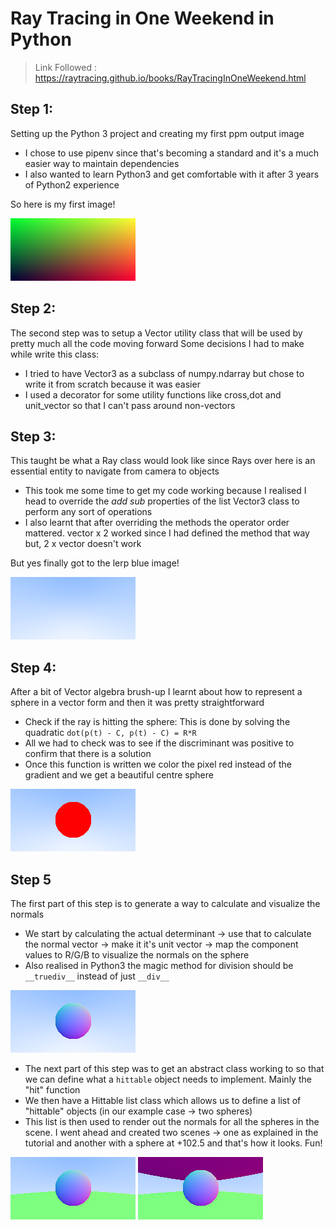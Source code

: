 # Ray Tracing in One Weekend in Python 

> Link Followed : https://raytracing.github.io/books/RayTracingInOneWeekend.html

## Step 1:
Setting up the Python 3 project and creating my first ppm output image
* I chose to use pipenv since that's becoming a standard and it's a much easier way to maintain dependencies 
* I also wanted to learn Python3 and get comfortable with it after 3 years of Python2 experience

So here is my first image!

![Hello World Image Output](images/python_hello_world_ppm_0.png)

## Step 2:
The second step was to setup a Vector utility class that will be used by pretty much all the code moving forward
Some decisions I had to make while write this class:
* I tried to have Vector3 as a subclass of numpy.ndarray but chose to write it from scratch because it was easier
* I used a decorator for some utility functions like cross,dot and unit_vector so that I can't pass around non-vectors

## Step 3:
This taught be what a Ray class would look like since Rays over here is an essential entity to navigate
from camera to objects
* This took me some time to get my code working because I realised I head to override the _add_ _sub_ properties of the
list Vector3 class to perform any sort of operations 
* I also learnt that after overriding the methods the operator order mattered. vector x 2 worked since I had defined the method 
that way but, 2 x vector doesn't work

But yes finally got to the lerp blue image! 

![Lerp Ray Camera Image](images/ray_camera_background.png)

## Step 4:
After a bit of Vector algebra brush-up I learnt about how to represent a sphere in a vector form and then it was pretty straightforward 

* Check if the ray is hitting the sphere: This is done by solving the quadratic `dot(p(t) - C, p(t) - C) = R*R`
* All we had to check was to see if the discriminant was positive to confirm that there is a solution 
* Once this function is written we color the pixel red instead of the gradient and we get a beautiful centre sphere 

![FirstSphere](images/ray_camera_background_sphere.png)

## Step 5
The first part of this step is to generate a way to calculate and visualize the normals 
* We start by calculating the actual determinant -> use that to calculate the normal vector -> make it it's unit vector 
-> map the component values to R/G/B to visualize the normals on the sphere
* Also realised in Python3 the magic method for division should be `__truediv__` instead of just `__div__` 

![Sphere_Normal](images/ray_camera_background_sphere_normal.png)

* The next part of this step was to get an abstract class working to so that we can define what a `hittable` object needs
to implement. Mainly the "hit" function
* We then have a Hittable list class which allows us to define a list of "hittable" objects (in our example case -> two spheres)
* This list is then used to render out the normals for all the spheres in the scene. I went ahead and created two scenes -> one as 
explained in the tutorial and another with a sphere at +102.5 and that's how it looks. Fun! 

![Two Spheres](images/two_spheres_normal.png)     ![Three Spheres](images/three_spheres_normal.png)